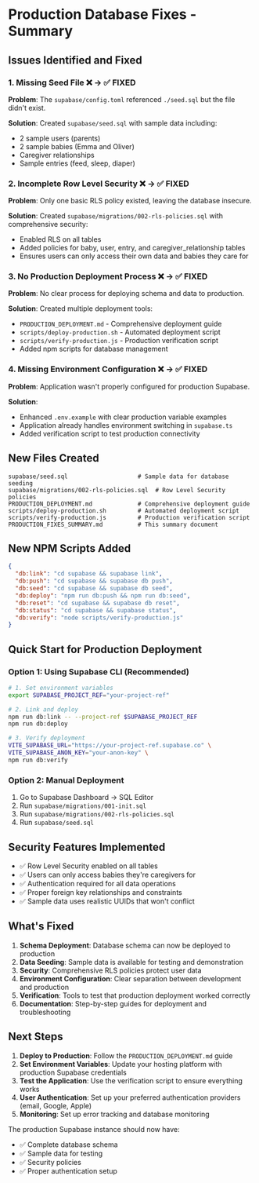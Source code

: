 # Production Database Fixes - Summary

## Issues Identified and Fixed

### 1. Missing Seed File ❌ → ✅ FIXED
**Problem**: The `supabase/config.toml` referenced `./seed.sql` but the file didn't exist.

**Solution**: Created `supabase/seed.sql` with sample data including:
- 2 sample users (parents)
- 2 sample babies (Emma and Oliver)
- Caregiver relationships
- Sample entries (feed, sleep, diaper)

### 2. Incomplete Row Level Security ❌ → ✅ FIXED
**Problem**: Only one basic RLS policy existed, leaving the database insecure.

**Solution**: Created `supabase/migrations/002-rls-policies.sql` with comprehensive security:
- Enabled RLS on all tables
- Added policies for baby, user, entry, and caregiver_relationship tables
- Ensures users can only access their own data and babies they care for

### 3. No Production Deployment Process ❌ → ✅ FIXED
**Problem**: No clear process for deploying schema and data to production.

**Solution**: Created multiple deployment tools:
- `PRODUCTION_DEPLOYMENT.md` - Comprehensive deployment guide
- `scripts/deploy-production.sh` - Automated deployment script
- `scripts/verify-production.js` - Production verification script
- Added npm scripts for database management

### 4. Missing Environment Configuration ❌ → ✅ FIXED
**Problem**: Application wasn't properly configured for production Supabase.

**Solution**: 
- Enhanced `.env.example` with clear production variable examples
- Application already handles environment switching in `supabase.ts`
- Added verification script to test production connectivity

## New Files Created

```
supabase/seed.sql                    # Sample data for database seeding
supabase/migrations/002-rls-policies.sql  # Row Level Security policies
PRODUCTION_DEPLOYMENT.md             # Comprehensive deployment guide
scripts/deploy-production.sh         # Automated deployment script
scripts/verify-production.js         # Production verification script
PRODUCTION_FIXES_SUMMARY.md          # This summary document
```

## New NPM Scripts Added

```json
{
  "db:link": "cd supabase && supabase link",
  "db:push": "cd supabase && supabase db push", 
  "db:seed": "cd supabase && supabase db seed",
  "db:deploy": "npm run db:push && npm run db:seed",
  "db:reset": "cd supabase && supabase db reset",
  "db:status": "cd supabase && supabase status",
  "db:verify": "node scripts/verify-production.js"
}
```

## Quick Start for Production Deployment

### Option 1: Using Supabase CLI (Recommended)
```bash
# 1. Set environment variables
export SUPABASE_PROJECT_REF="your-project-ref"

# 2. Link and deploy
npm run db:link -- --project-ref $SUPABASE_PROJECT_REF
npm run db:deploy

# 3. Verify deployment
VITE_SUPABASE_URL="https://your-project-ref.supabase.co" \
VITE_SUPABASE_ANON_KEY="your-anon-key" \
npm run db:verify
```

### Option 2: Manual Deployment
1. Go to Supabase Dashboard → SQL Editor
2. Run `supabase/migrations/001-init.sql`
3. Run `supabase/migrations/002-rls-policies.sql`
4. Run `supabase/seed.sql`

## Security Features Implemented

- ✅ Row Level Security enabled on all tables
- ✅ Users can only access babies they're caregivers for
- ✅ Authentication required for all data operations
- ✅ Proper foreign key relationships and constraints
- ✅ Sample data uses realistic UUIDs that won't conflict

## What's Fixed

1. **Schema Deployment**: Database schema can now be deployed to production
2. **Data Seeding**: Sample data is available for testing and demonstration
3. **Security**: Comprehensive RLS policies protect user data
4. **Environment Configuration**: Clear separation between development and production
5. **Verification**: Tools to test that production deployment worked correctly
6. **Documentation**: Step-by-step guides for deployment and troubleshooting

## Next Steps

1. **Deploy to Production**: Follow the `PRODUCTION_DEPLOYMENT.md` guide
2. **Set Environment Variables**: Update your hosting platform with production Supabase credentials
3. **Test the Application**: Use the verification script to ensure everything works
4. **User Authentication**: Set up your preferred authentication providers (email, Google, Apple)
5. **Monitoring**: Set up error tracking and database monitoring

The production Supabase instance should now have:
- ✅ Complete database schema
- ✅ Sample data for testing
- ✅ Security policies
- ✅ Proper authentication setup
